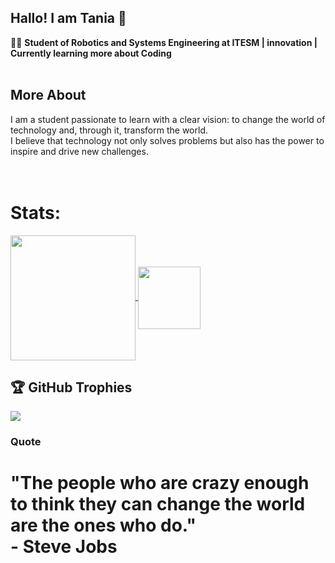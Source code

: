 ## Hallo! I am Tania 🍓

👨‍💻 **Student of Robotics and Systems Engineering at ITESM | innovation | Currently learning more about Coding**<br><br>
## More About<br>
I am a student passionate to learn with a clear vision: to change the world of technology and, through it, transform the world.<br>I believe that technology not only solves problems but also has the power to inspire and drive new challenges.<br><br><br>

# Stats:
<a href="https://github.com/tanianwn/github-readme-stats">
  <img height=200 align="center" src="https://github-readme-stats-private-repos.vercel.app/api?username=tanianwn&theme=rose" />
</a>
<a href="https://github.com/anuraghazra/convoychat">
  <img height=100 align="center" src="https://github-readme-stats-private-repos.vercel.app/api/top-langs?username=tanianwn&theme=rose&layout=compact&langs_count=8&card_width=320"/>
</a>

## 🏆 GitHub Trophies
![](https://github-profile-trophy.vercel.app/?username=tanianwn&theme=radical&no-frame=false&no-bg=true&margin-w=4)

### Quote
# "The people who are crazy enough to think they can change the world are the ones who do."<br>- Steve Jobs
